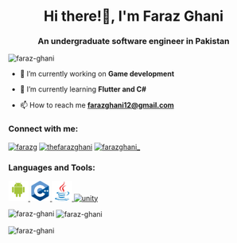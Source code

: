 <h1 align="center">Hi there!👋, I'm Faraz Ghani</h1>
<h3 align="center">An undergraduate software engineer in Pakistan</h3>

<p align="left"> <img src="https://komarev.com/ghpvc/?username=faraz-ghani&label=Profile%20views&color=0e75b6&style=flat" alt="faraz-ghani" /> </p>

- 🔭 I’m currently working on **Game development**

- 🌱 I’m currently learning **Flutter and C#**

- 📫 How to reach me **farazghani12@gmail.com**

<h3 align="left">Connect with me:</h3>
<p align="left">
<a href="https://linkedin.com/in/farazg" target="blank"><img align="center" src="https://raw.githubusercontent.com/rahuldkjain/github-profile-readme-generator/master/src/images/icons/Social/linked-in-alt.svg" alt="farazg" height="30" width="40" /></a>
<a href="https://fb.com/thefarazghani" target="blank"><img align="center" src="https://raw.githubusercontent.com/rahuldkjain/github-profile-readme-generator/master/src/images/icons/Social/facebook.svg" alt="thefarazghani" height="30" width="40" /></a>
<a href="https://instagram.com/farazghani_" target="blank"><img align="center" src="https://raw.githubusercontent.com/rahuldkjain/github-profile-readme-generator/master/src/images/icons/Social/instagram.svg" alt="farazghani_" height="30" width="40" /></a>
</p>

<h3 align="left">Languages and Tools:</h3>
<p align="left"> <a href="https://developer.android.com" target="_blank" rel="noreferrer"> <img src="https://raw.githubusercontent.com/devicons/devicon/master/icons/android/android-original-wordmark.svg" alt="android" width="40" height="40"/> </a> <a href="https://www.w3schools.com/cpp/" target="_blank" rel="noreferrer"> <img src="https://raw.githubusercontent.com/devicons/devicon/master/icons/cplusplus/cplusplus-original.svg" alt="cplusplus" width="40" height="40"/> </a> <a href="https://www.java.com" target="_blank" rel="noreferrer"> <img src="https://raw.githubusercontent.com/devicons/devicon/master/icons/java/java-original.svg" alt="java" width="40" height="40"/> </a> <a href="https://unity.com/" target="_blank" rel="noreferrer"> <img src="https://www.vectorlogo.zone/logos/unity3d/unity3d-icon.svg" alt="unity" width="40" height="40"/> </a> </p>

<p><img align="left" src="https://github-readme-stats.vercel.app/api/top-langs?username=faraz-ghani&show_icons=true&locale=en&layout=compact" alt="faraz-ghani" /></p>

<p>&nbsp;<img align="center" src="https://github-readme-stats.vercel.app/api?username=faraz-ghani&show_icons=true&locale=en" alt="faraz-ghani" /></p>

<p><img align="center" src="https://github-readme-streak-stats.herokuapp.com/?user=faraz-ghani&" alt="faraz-ghani" /></p>
